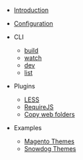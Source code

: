 * [Introduction](/)

* [Configuration](configuration.md)

* CLI
  * [build](tasks/build.md)
  * [watch](tasks/watch.md)
  * [dev](tasks/dev.md)
  * [list](tasks/list.md)

* Plugins
  * [LESS](plugins/less.md)
  * [RequireJS](plugins/requirejs.md)
  * [Copy web folders](plugins/web.md)

* Examples
  * [Magento Themes](examples/magento-themes.md)
  * [Snowdog Themes](examples/snowdog-themes.md)
